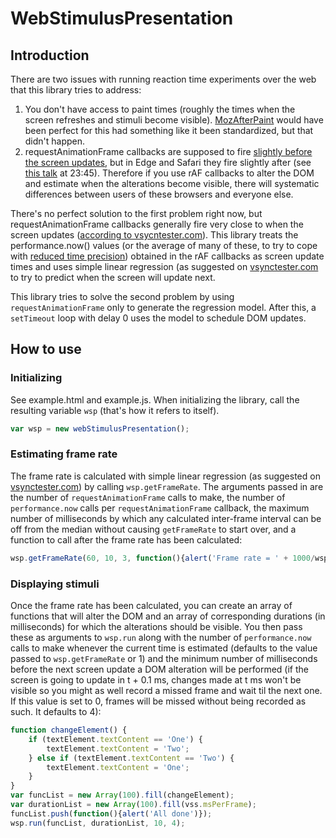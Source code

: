 # WebStimulusPresentation

## Introduction

There are two issues with running reaction time experiments over the web that this library tries to address:
1. You don't have access to paint times (roughly the times when the screen refreshes and stimuli become visible). <a href='https://developer.mozilla.org/en-US/docs/Web/Events/MozAfterPaint'>MozAfterPaint</a> would have been perfect for this had something like it been standardized, but that didn't happen.
2. requestAnimationFrame callbacks are supposed to fire <a href='https://medium.com/@paul_irish/requestanimationframe-scheduling-for-nerds-9c57f7438ef4'>slightly before the screen updates</a>, but in Edge and Safari they fire slightly after (see <a href='https://vimeo.com/254947206'>this talk</a> at 23:45). Therefore if you use rAF callbacks to alter the DOM and estimate when the alterations become visible, there will systematic differences between users of these browsers and everyone else.

There's no perfect solution to the first problem right now, but requestAnimationFrame callbacks generally fire very close to when the screen updates (<a href='https://www.vsynctester.com/howtocomputevsync.html'>according to vsycntester.com</a>). This library treats the performance.now() values (or the average of many of these, to try to cope with <a href='https://github.com/w3c/hr-time/issues/56'>reduced time precision</a>) obtained in the rAF callbacks as screen update times and uses simple linear regression (as suggested on <a href='https://www.vsynctester.com/howtocomputevsync.html'>vsynctester.com</a> to try to predict when the screen will update next.

This library tries to solve the second problem by using ```requestAnimationFrame``` only to generate the regression model. After this, a ```setTimeout``` loop with delay 0 uses the model to schedule DOM updates.

## How to use

### Initializing

See example.html and example.js.
When initializing the library, call the resulting variable ```wsp``` (that's how it refers to itself).
```javascript
var wsp = new webStimulusPresentation();
```

### Estimating frame rate

The frame rate is calculated with simple linear regression (as suggested on <a href='https://www.vsynctester.com/howtocomputevsync.html'>vsynctester.com</a>) by calling ```wsp.getFrameRate```. The arguments passed in are the number of ```requestAnimationFrame``` calls to make, the number of ```performance.now``` calls per ```requestAnimationFrame``` callback, the maximum number of milliseconds by which any calculated inter-frame interval can be off from the median without causing ```getFrameRate``` to start over, and a function to call after the frame rate has been calculated:
```javascript
wsp.getFrameRate(60, 10, 3, function(){alert('Frame rate = ' + 1000/wsp.msPerFrame)});
```

### Displaying stimuli

Once the frame rate has been calculated, you can create an array of functions that will alter the DOM and an array of corresponding durations (in milliseconds) for which the alterations should be visible. You then pass these as arguments to ```wsp.run``` along with the number of ```performance.now``` calls to make whenever the current time is estimated (defaults to the value passed to ```wsp.getFrameRate``` or 1) and the minimum number of milliseconds before the next screen update a DOM alteration will be performed (if the screen is going to update in t + 0.1 ms, changes made at t ms won't be visible so you might as well record a missed frame and wait til the next one. If this value is set to 0, frames will be missed without being recorded as such. It defaults to 4):
```javascript
function changeElement() {
    if (textElement.textContent == 'One') {
        textElement.textContent = 'Two';
    } else if (textElement.textContent == 'Two') {
        textElement.textContent = 'One';
    }
}
var funcList = new Array(100).fill(changeElement);
var durationList = new Array(100).fill(vss.msPerFrame);
funcList.push(function(){alert('All done')});
wsp.run(funcList, durationList, 10, 4);
```
